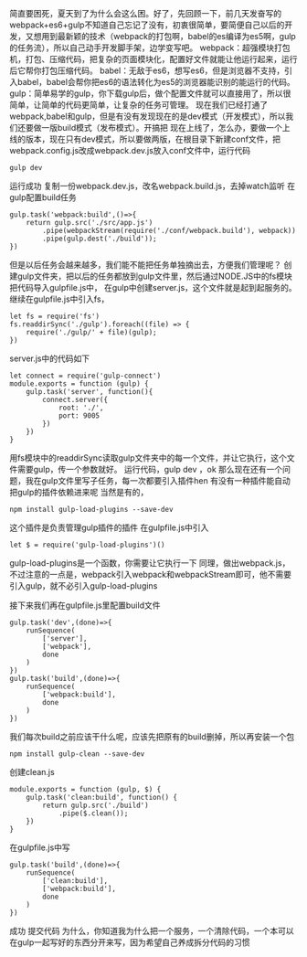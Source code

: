 简直要困死，夏天到了为什么会这么困。好了，先回顾一下，前几天发奋写的webpack+es6+gulp不知道自己忘记了没有，初衷很简单，要简便自己以后的开发，又想用到最新颖的技术（webpack的打包啊，babel的es编译为es5啊，gulp的任务流），所以自己动手开发脚手架，边学变写吧。
webpack：超强模块打包机，打包、压缩代码，把复杂的页面模块化，配置好文件就能让他运行起来，运行后它帮你打包压缩代码。
babel：无敌于es6，想写es6，但是浏览器不支持，引入babel，babel会帮你把es6的语法转化为es5的浏览器能识别的能运行的代码。
gulp：简单易学的gulp，你下载gulp后，做个配置文件就可以直接用了，所以很简单，让简单的代码更简单，让复杂的任务可管理。
现在我们已经打通了webpack,babel和gulp，但是有没有发现现在的是dev模式（开发模式），所以我们还要做一版build模式（发布模式）。开搞把
现在上线了，怎么办，要做一个上线的版本，现在只有dev模式，所以要做两版，在根目录下新建conf文件，把webpack.config.js改成webpack.dev.js放入conf文件中，运行代码
```
gulp dev
```
运行成功
复制一份webpack.dev.js，改名webpack.build.js，去掉watch监听
在gulp配置build任务
```
gulp.task('webpack:build',()=>{
    return gulp.src('./src/app.js')
        .pipe(webpackStream(require('./conf/webpack.build'), webpack))
        .pipe(gulp.dest('./build'));
})
```
但是以后任务会越来越多，我们能不能把任务单独摘出去，方便我们管理呢？
创建gulp文件夹，把以后的任务都放到gulp文件里，然后通过NODE.JS中的fs模块把代码导入gulpfile.js中，
在gulp中创建server.js，这个文件就是起到起服务的。
继续在gulpfile.js中引入fs，
```
let fs = require('fs')
fs.readdirSync('./gulp').foreach((file) => {
    require('./gulp/' + file)(gulp);
})
```
server.js中的代码如下
```
let connect = require('gulp-connect')
module.exports = function (gulp) {
    gulp.task('server', function(){
        connect.server({
            root: './',
            port: 9005
        })
    })
}
```
用fs模块中的readdirSync读取gulp文件夹中的每一个文件，并让它执行，这个文件需要gulp，传一个参数就好。
运行代码，gulp dev ，ok
那么现在还有一个问题，我在gulp文件里写子任务，每一次都要引入插件hen 
有没有一种插件能自动把gulp的插件依赖进来呢
当然是有的，
```
npm install gulp-load-plugins --save-dev
```
 这个插件是负责管理gulp插件的插件
在gulpfile.js中引入
```
let $ = require('gulp-load-plugins')()
```
gulp-load-plugins是一个函数，你需要让它执行一下
同理，做出webpack.js，不过注意的一点是，webpack引入webpack和webpackStream即可，他不需要引入gulp，就不必引入gulp-load-plugins

接下来我们再在gulpfile.js里配置build文件
```
gulp.task('dev',(done)=>{
    runSequence(
        ['server'],
        ['webpack'],
        done
    )
})
gulp.task('build',(done)=>{
    runSequence(
        ['webpack:build'],
        done
    )
})
```
我们每次build之前应该干什么呢，应该先把原有的build删掉，所以再安装一个包
```
npm install gulp-clean --save-dev
```
创建clean.js
```
module.exports = function (gulp, $) {
    gulp.task('clean:build', function() {
        return gulp.src('./build')
            .pipe($.clean());
    })
}
```
在gulpfile.js中写
```
gulp.task('build',(done)=>{
    runSequence(
        ['clean:build'],
        ['webpack:build'],
        done
    )
})
```
成功
提交代码
为什么，你知道我为什么把一个服务，一个清除代码，一个本可以在gulp一起写好的东西分开来写，因为希望自己养成拆分代码的习惯





